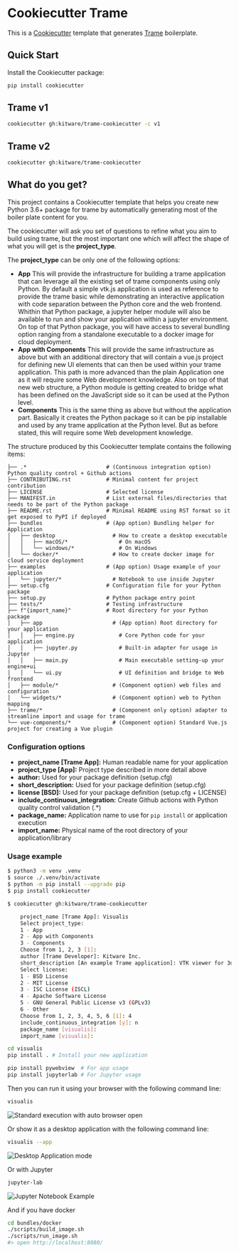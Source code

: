 # Cookiecutter Trame

This is a [Cookiecutter](https://github.com/audreyr/cookiecutter) template that generates
[Trame](https://github.com/kitware/trame) boilerplate.

## Quick Start

Install the Cookiecutter package:

```bash
pip install cookiecutter
```

## Trame v1

```bash
cookiecutter gh:kitware/trame-cookiecutter -c v1
```

## Trame v2

```bash
cookiecutter gh:kitware/trame-cookiecutter
```

## What do you get?

This project contains a Cookiecutter template that helps you create new
Python 3.6+ package for trame by automatically generating most of the boiler
plate content for you.

The cookiecutter will ask you set of questions to refine what you aim to build
using trame, but the most important one which will affect the shape of what you
will get is the **project_type**.

The **project_type** can be only one of the following options:

* **App**
    This will provide the infrastructure for building a trame application that
    can leverage all the existing set of trame components using only Python.
    By default a simple vtk.js application is used as reference to provide
    the trame basic while demonstrating an interactive application with code
    separation between the Python core and the web frontend.
    Whithin that Python package, a jupyter helper module will also be available
    to run and show your application within a jupyter environment.
    On top of that Python package, you will have access to several bundling
    option ranging from a standalone executable to a docker image for cloud
    deployment.
* **App with Components**
    This will provide the same infrastructure as above but with an additional
    directory that will contain a vue.js project for defining new UI elements
    that can then be used within your trame application. This path is more
    advanced than the plain Application one as it will require some Web
    development knowledge.
    Also on top of that new web structure, a Python module is getting created
    to bridge what has been defined on the JavaScript side so it can be used
    at the Python level.
* **Components**
    This is the same thing as above but without the application part.
    Basically it creates the Python package so it can be pip installable
    and used by any trame application at the Python level.
    But as before stated, this will require some Web development knowledge.


The structure produced by this Cookiecutter template contains the following items:

```
├── .*                         # (Continuous integration option) Python quality control + Github actions
├── CONTRIBUTING.rst           # Minimal content for project contribution
├── LICENSE                    # Selected license
├── MANIFEST.in                # List external files/directories that needs to be part of the Python package
├── README.rst                 # Minimal README using RST format so it get exposed to PyPI if deployed
├── bundles                    # (App option) Bundling helper for Application
│   ├── desktop                  # How to create a desktop executable
│   │   ├── macOS/*                # On macOS
│   │   └── windows/*              # On Windows
│   └── docker/*                 # How to create docker image for cloud service deployment
├── examples                   # (App option) Usage example of your application
│   └── jupyter/*                # Notebook to use inside Jupyter
├── setup.cfg                  # Configuration file for your Python package
├── setup.py                   # Python package entry point
├── tests/*                    # Testing infrastructure
├── f"{import_name}"           # Root directory for your Python package
│   ├── app                      # (App option) Root directory for your application
│   │   ├── engine.py              # Core Python code for your application
│   │   ├── jupyter.py             # Built-in adapter for usage in Jupyter
│   │   ├── main.py                # Main executable setting-up your engine+ui
│   │   └── ui.py                  # UI definition and bridge to Web frontend
│   ├── module/*                 # (Component option) web files and configuration
│   └── widgets/*                # (Component option) web to Python mapping
├── trame/*                      # (Component only option) adapter to streamline import and usage for trame
└── vue-components/*             # (Component option) Standard Vue.js project for creating a Vue plugin
```

### Configuration options

* **project_name [Trame App]:** Human readable name for your application
* **project_type [App]:** Project type described in more detail above
* **author:** Used for your package definition (setup.cfg)
* **short_description:** Used for your package definition (setup.cfg)
* **license [BSD]:** Used for your package definition (setup.cfg + LICENSE)
* **include_continuous_integration:** Create Github actions with Python quality control validation (.*)
* **package_name:** Application name to use for `pip install` or application execution
* **import_name:** Physical name of the root directory of your application/library

### Usage example

```bash
$ python3 -m venv .venv
$ source ./.venv/bin/activate
$ python -m pip install --upgrade pip
$ pip install cookiecutter

$ cookiecutter gh:kitware/trame-cookiecutter

    project_name [Trame App]: Visualis
    Select project_type:
    1 - App
    2 - App with Components
    3 - Components
    Choose from 1, 2, 3 [1]:
    author [Trame Developer]: Kitware Inc.
    short_description [An example Trame application]: VTK viewer for 3d stuff
    Select license:
    1 - BSD License
    2 - MIT License
    3 - ISC License (ISCL)
    4 - Apache Software License
    5 - GNU General Public License v3 (GPLv3)
    6 - Other
    Choose from 1, 2, 3, 4, 5, 6 [1]: 4
    include_continuous_integration [y]: n
    package_name [visualis]:
    import_name [visualis]:

cd visualis
pip install . # Install your new application

pip install pywebview  # For app usage
pip install jupyterlab # For Jupyter usage
```

Then you can run it using your browser with the following command line:

```bash
visualis
```

![Standard execution with auto browser open](https://github.com/Kitware/trame-cookiecutter/blob/master/docs/browser.jpg?raw=true)

Or show it as a desktop application with the following command line:

```bash
visualis --app
```

![Desktop Application mode](https://github.com/Kitware/trame-cookiecutter/blob/master/docs/app.jpg?raw=true)

Or with Jupyter

```bash
jupyter-lab
```

![Jupyter Notebook Example](https://github.com/Kitware/trame-cookiecutter/blob/master/docs/jupyter.jpg?raw=true)

And if you have docker

```bash
cd bundles/docker
./scripts/build_image.sh
./scripts/run_image.sh
#> open http://localhost:8080/
```
